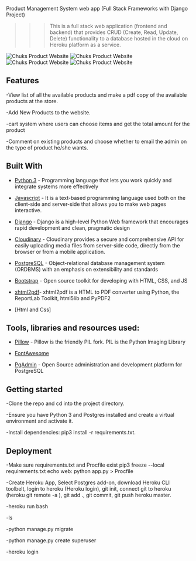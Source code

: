Product Management System web app (Full Stack Frameworks with Django Project)

> > > This is a full stack web application (frontend and backend) that provides CRUD (Create, Read, Update, Delete) functionality to a database hosted in the cloud on Heroku platform as a service.

<img src="https://res.cloudinary.com/chuksmbanaso/image/upload/v1637340838/media/Product/Screenshot_16_bzgmp0.png" title="Product Management System Django" alt="Chuks Product Website">

<img src="https://res.cloudinary.com/chuksmbanaso/image/upload/v1637340937/media/Product/Screenshot_17_nbx6s6.png" title="Product Management System Django" alt="Chuks Product Website">

<img src="https://res.cloudinary.com/chuksmbanaso/image/upload/v1637341085/media/Product/Screenshot_15_s2xvji.png" title="Product Management System Django" alt="Chuks Product Website">

<img src="https://res.cloudinary.com/chuksmbanaso/image/upload/v1637341207/media/Product/Screenshot_18_ixwmad.png" title="Product Management System Django" alt="Chuks Product Website">


## Features

-View list of all the available products and make a pdf copy of the available products at the store.

-Add New Products to the website.

-cart system where users can choose items and get the total amount for the product

-Comment on existing products and choose whether to email the admin on the type of product he/she wants.

## Built With

- [Python 3](https://www.python.org/) - Programming language that lets you work quickly and integrate systems more effectively

- [Javascript](https://www.javascript.com) - It is a text-based programming language used both on the client-side and server-side that allows you to make web pages interactive.

- [Django](https://www.djangoproject.com/) - Django is a high-level Python Web framework that encourages rapid development and clean, pragmatic design

- [Cloudinary](https://cloudinary.com/) - Cloudinary provides a secure and comprehensive API for easily uploading media files from server-side code, directly from the browser or from a mobile application.

- [PostgreSQL](https://www.postgresql.org/) - Object-relational database management system (ORDBMS) with an emphasis on extensibility and standards

- [Bootstrap](https://getbootstrap.com/) - Open source toolkit for developing with HTML, CSS, and JS

- [xhtml2pdf](https://pypi.org/project/xhtml2pdf/)- xhtml2pdf is a HTML to PDF converter using Python, the ReportLab Toolkit, html5lib and PyPDF2

- [Html and Css]

## Tools, libraries and resources used:

- [Pillow](https://pillow.readthedocs.io/en/5.3.x/) - Pillow is the friendly PIL fork. PIL is the Python Imaging Library

- [FontAwesome](https://fontawesome.com/)

- [PgAdmin](https://www.pgadmin.org/) - Open Source administration and development platform for PostgreSQL

## Getting started

-Clone the repo and cd into the project directory.

-Ensure you have Python 3 and Postgres installed and create a virtual environment and activate it.

-Install dependencies: pip3 install -r requirements.txt.

## Deployment

-Make sure requirements.txt and Procfile exist pip3 freeze --local requirements.txt echo web: python app.py > Procfile

-Create Heroku App, Select Postgres add-on, download Heroku CLI toolbelt, login to heroku (Heroku login), git init, connect git to heroku (heroku git remote -a ), git add ., git commit, git push heroku master.

-heroku run bash

-ls

-python manage.py migrate

-python manage.py create superuser

-heroku login
